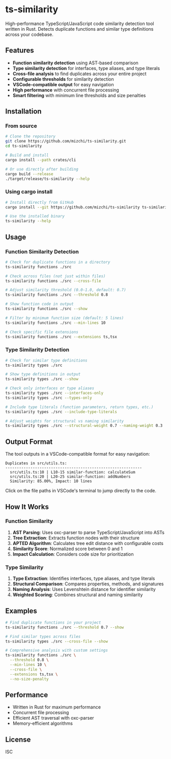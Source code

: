 # ts-similarity

High-performance TypeScript/JavaScript code similarity detection tool written in Rust. Detects duplicate functions and similar type definitions across your codebase.

## Features

- **Function similarity detection** using AST-based comparison
- **Type similarity detection** for interfaces, type aliases, and type literals
- **Cross-file analysis** to find duplicates across your entire project
- **Configurable thresholds** for similarity detection
- **VSCode-compatible output** for easy navigation
- **High performance** with concurrent file processing
- **Smart filtering** with minimum line thresholds and size penalties

## Installation

### From source

```bash
# Clone the repository
git clone https://github.com/mizchi/ts-similarity.git
cd ts-similarity

# Build and install
cargo install --path crates/cli

# Or use directly after building
cargo build --release
./target/release/ts-similarity --help
```

### Using cargo install

```bash
# Install directly from GitHub
cargo install --git https://github.com/mizchi/ts-similarity ts-similarity-cli

# Use the installed binary
ts-similarity --help
```

## Usage

### Function Similarity Detection

```bash
# Check for duplicate functions in a directory
ts-similarity functions ./src

# Check across files (not just within files)
ts-similarity functions ./src --cross-file

# Adjust similarity threshold (0.0-1.0, default: 0.7)
ts-similarity functions ./src --threshold 0.8

# Show function code in output
ts-similarity functions ./src --show

# Filter by minimum function size (default: 5 lines)
ts-similarity functions ./src --min-lines 10

# Check specific file extensions
ts-similarity functions ./src --extensions ts,tsx
```

### Type Similarity Detection

```bash
# Check for similar type definitions
ts-similarity types ./src

# Show type definitions in output
ts-similarity types ./src --show

# Check only interfaces or type aliases
ts-similarity types ./src --interfaces-only
ts-similarity types ./src --types-only

# Include type literals (function parameters, return types, etc.)
ts-similarity types ./src --include-type-literals

# Adjust weights for structural vs naming similarity
ts-similarity types ./src --structural-weight 0.7 --naming-weight 0.3
```

## Output Format

The tool outputs in a VSCode-compatible format for easy navigation:

```
Duplicates in src/utils.ts:
------------------------------------------------------------
  src/utils.ts:10 | L10-15 similar-function: calculateSum
  src/utils.ts:20 | L20-25 similar-function: addNumbers
  Similarity: 85.00%, Impact: 10 lines
```

Click on the file paths in VSCode's terminal to jump directly to the code.

## How It Works

### Function Similarity

1. **AST Parsing**: Uses oxc-parser to parse TypeScript/JavaScript into ASTs
2. **Tree Extraction**: Extracts function nodes with their structure
3. **APTED Algorithm**: Calculates tree edit distance with configurable costs
4. **Similarity Score**: Normalized score between 0 and 1
5. **Impact Calculation**: Considers code size for prioritization

### Type Similarity

1. **Type Extraction**: Identifies interfaces, type aliases, and type literals
2. **Structural Comparison**: Compares properties, methods, and signatures
3. **Naming Analysis**: Uses Levenshtein distance for identifier similarity
4. **Weighted Scoring**: Combines structural and naming similarity

## Examples

```bash
# Find duplicate functions in your project
ts-similarity functions ./src --threshold 0.7 --show

# Find similar types across files
ts-similarity types ./src --cross-file --show

# Comprehensive analysis with custom settings
ts-similarity functions ./src \
  --threshold 0.8 \
  --min-lines 10 \
  --cross-file \
  --extensions ts,tsx \
  --no-size-penalty
```

## Performance

- Written in Rust for maximum performance
- Concurrent file processing
- Efficient AST traversal with oxc-parser
- Memory-efficient algorithms

## License

ISC